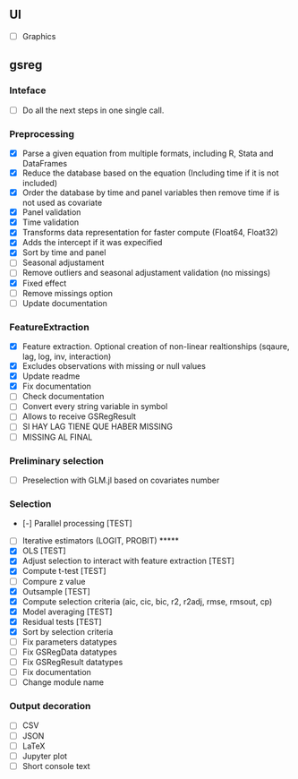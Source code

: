 ## UI
 - [ ] Graphics

## gsreg

### Inteface
 - [ ] Do all the next steps in one single call.

### Preprocessing
 - [X] Parse a given equation from multiple formats, including R, Stata and DataFrames
 - [X] Reduce the database based on the equation (Including time if it is not included)
 - [X] Order the database by time and panel variables then remove time if is not used as covariate
 - [X] Panel validation
 - [X] Time validation
 - [X] Transforms data representation for faster compute (Float64, Float32)
 - [X] Adds the intercept if it was expecified
 - [X] Sort by time and panel
 - [ ] Seasonal adjustament 
 - [ ] Remove outliers and seasonal adjustament validation (no missings)
 - [X] Fixed effect
 - [ ] Remove missings option
 - [ ] Update documentation

### FeatureExtraction
 - [X] Feature extraction. Optional creation of non-linear realtionships (sqaure, lag, log, inv, interaction)
 - [X] Excludes observations with missing or null values
 - [X] Update readme
 - [X] Fix documentation
 - [ ] Check documentation
 - [ ] Convert every string variable in symbol
 - [ ] Allows to receive GSRegResult
 - [ ] SI HAY LAG TIENE QUE HABER MISSING
 - [ ] MISSING AL FINAL

### Preliminary selection
- [ ] Preselection with GLM.jl based on covariates number
 
### Selection
- [-] Parallel processing [TEST]
- [ ] Iterative estimators (LOGIT, PROBIT) *****
- [X] OLS [TEST]
- [X] Adjust selection to interact with feature extraction [TEST]
- [X] Compute t-test [TEST]
- [ ] Compure z value
- [X] Outsample [TEST]
- [X] Compute selection criteria (aic, cic, bic, r2, r2adj, rmse, rmsout, cp)
- [X] Model averaging [TEST]
- [X] Residual tests [TEST]
- [X] Sort by selection criteria
- [ ] Fix parameters datatypes
- [ ] Fix GSRegData datatypes
- [ ] Fix GSRegResult datatypes
- [ ] Fix documentation
- [ ] Change module name

### Output decoration
- [ ] CSV
- [ ] JSON
- [ ] LaTeX
- [ ] Jupyter plot
- [ ] Short console text
